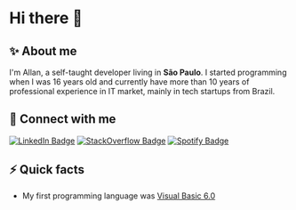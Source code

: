 # Hi there 👋

## ✨  About me
I'm Allan, a self-taught developer living in **São Paulo**. I started programming when I was 16 years old and currently
have more than 10 years of professional experience in IT market, mainly in tech startups from Brazil.


## 🔗 Connect with me
<a href="https://www.linkedin.com/in/allan-p-56020487/"><img src="https://img.shields.io/badge/-LinkedIn-0077B5?style=flat-square&amp;labelColor=0077B5&amp;logo=LinkedIn&amp;link=https://www.linkedin.com/in/allan-p-56020487/" alt="LinkedIn Badge"></a>
<a href="https://stackoverflow.com/users/3741176/allan-pereira"><img src="https://img.shields.io/badge/-StackOverflow-FE7A16?style=flat-square&amp;logoColor=fff&amp;logo=stack-overflow&amp;link=https://stackoverflow.com/users/3741176/allan-pereira" alt="StackOverflow Badge"></a>
<a href="https://open.spotify.com/user/12158334226"><img src="https://img.shields.io/badge/-Spotify-1ED760?style=flat-square&amp;logoColor=fff&logo=Spotify&amp;link=https://open.spotify.com/user/12158334226" alt="Spotify Badge"></a>


## ⚡ Quick facts
- My first programming language was [Visual Basic 6.0](https://en.wikipedia.org/wiki/Visual_Basic_(classic))